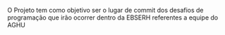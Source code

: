 O Projeto tem como objetivo ser o lugar de commit dos desafios de programação que irão ocorrer dentro da EBSERH referentes a equipe do AGHU
